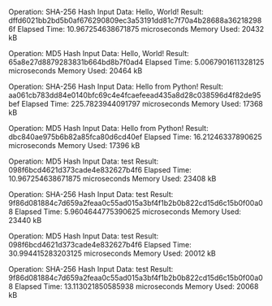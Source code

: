 
Operation: SHA-256 Hash
Input Data: Hello, World!
Result: dffd6021bb2bd5b0af676290809ec3a53191dd81c7f70a4b28688a362182986f
Elapsed Time: 10.967254638671875 microseconds
Memory Used: 20432 kB

Operation: MD5 Hash
Input Data: Hello, World!
Result: 65a8e27d8879283831b664bd8b7f0ad4
Elapsed Time: 5.0067901611328125 microseconds
Memory Used: 20464 kB

Operation: SHA-256 Hash
Input Data: Hello from Python!
Result: aa061cb783dd84e0140bfc69c4e4fcaefeead435a8d28c038596d4f82de95bef
Elapsed Time: 225.7823944091797 microseconds
Memory Used: 17368 kB

Operation: MD5 Hash
Input Data: Hello from Python!
Result: dbc840ae975b6b82a85fca80d6cd40ef
Elapsed Time: 16.21246337890625 microseconds
Memory Used: 17396 kB

Operation: MD5 Hash
Input Data: test
Result: 098f6bcd4621d373cade4e832627b4f6
Elapsed Time: 10.967254638671875 microseconds
Memory Used: 23408 kB

Operation: SHA-256 Hash
Input Data: test
Result: 9f86d081884c7d659a2feaa0c55ad015a3bf4f1b2b0b822cd15d6c15b0f00a08
Elapsed Time: 5.9604644775390625 microseconds
Memory Used: 23440 kB

Operation: MD5 Hash
Input Data: test
Result: 098f6bcd4621d373cade4e832627b4f6
Elapsed Time: 30.994415283203125 microseconds
Memory Used: 20012 kB

Operation: SHA-256 Hash
Input Data: test
Result: 9f86d081884c7d659a2feaa0c55ad015a3bf4f1b2b0b822cd15d6c15b0f00a08
Elapsed Time: 13.113021850585938 microseconds
Memory Used: 20068 kB
